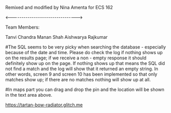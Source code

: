 Remixed and modified by Nina Amenta for ECS 162

<-------------------------------->

Team Members:

Tanvi Chandra
Manan Shah
Aishwarya Rajkumar

#The SQL seems to be very picky when searching the database - especially because of the date and time. Please do check the log
   if nothing shows up on the results page; if we receive a non - empty response it should definitely show up on the page.
   If nothing shows up that means the SQL did not find a match and the log will show that it returned an empty string. In other words,
   screen 9 and screen 10 has been implemented so that only matches show up; if there are no matches nothing will show up at all.

#In maps part you can drag and drop the pin and the location will be shown in the text area above.

   
https://tartan-bow-radiator.glitch.me

